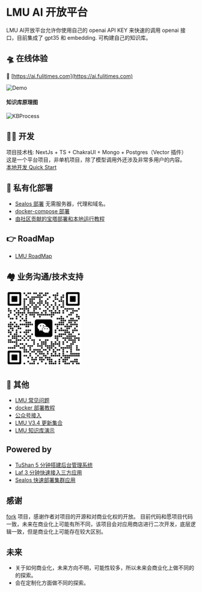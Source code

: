 # LMU AI 开放平台

LMU AI开放平台允许你使用自己的 openai API KEY 来快速的调用 openai 接口，目前集成了 gpt35 和 embedding. 可构建自己的知识库。

## 🛸 在线体验

🎉 [https://ai.fulitimes.com](https://ai.fulitimes.com) 


![Demo](docs/imgs/demo.png?raw=true 'demo')

#### 知识库原理图

![KBProcess](docs/imgs/KBProcess.jpg?raw=true 'KBProcess')

## 👨‍💻 开发

项目技术栈: NextJs + TS + ChakraUI + Mongo + Postgres（Vector 插件）  
这是一个平台项目，非单机项目，除了模型调用外还涉及非常多用户的内容。  
[本地开发 Quick Start](docs/dev/README.md)

## 🚀 私有化部署

- [Sealos 部署](https://sealos.io/docs/examples/ai-applications/install-fastgpt-on-desktop) 无需服务器，代理和域名。
- [docker-compose 部署](docs/deploy/docker.md)
- [由社区贡献的宝塔部署和本地运行教程](https://space.bilibili.com/431177525/channel/collectiondetail?sid=1370663)

## :point_right: RoadMap

- [LMU RoadMap](https://kjqvjse66l.feishu.cn/docx/RVUxdqE2WolDYyxEKATcM0XXnte)

## 🏘️ 业务沟通/技术支持

![Demo](docs/imgs/wx300.jpg?raw=true 'wx')

## 👀 其他

- [LMU 常见问题](https://kjqvjse66l.feishu.cn/docx/HtrgdT0pkonP4kxGx8qcu6XDnGh)
- [docker 部署教程](https://www.bilibili.com/video/BV1jo4y147fT/)
- [公众号接入](https://www.bilibili.com/video/BV1xh4y1t7fy/)
- [LMU V3.4 更新集合](https://www.bilibili.com/video/BV1Lo4y147Qh/?vd_source=92041a1a395f852f9d89158eaa3f61b4)
- [LMU 知识库演示](https://www.bilibili.com/video/BV1Wo4y1p7i1/)

## Powered by

- [TuShan 5 分钟搭建后台管理系统](https://github.com/msgbyte/tushan)
- [Laf 3 分钟快速接入三方应用](https://github.com/labring/laf)
- [Sealos 快速部署集群应用](https://github.com/labring/sealos)

## 感谢
[fork](https://github.com/c121914yu/FastGPT) 项目，感谢作者对项目的开源和对商业化权的开放。
目前代码和愿项目代码一致，未来在商业化上可能有所不同，该项目会对应用商店进行二次开发，底层逻辑一致，但是商业化上可能存在较大区别。

## 未来
* 关于如何商业化，未来方向不明，可能性较多，所以未来会商业化上做不同的的探索。 
* 会在定制化方面做不同的探索。


